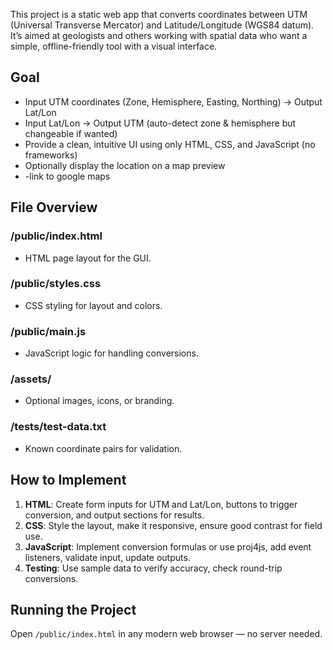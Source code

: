 This project is a static web app that converts coordinates between UTM (Universal Transverse Mercator) and Latitude/Longitude (WGS84 datum). It’s aimed at geologists and others working with spatial data who want a simple, offline-friendly tool with a visual interface.

## Goal
- Input UTM coordinates (Zone, Hemisphere, Easting, Northing) → Output Lat/Lon
- Input Lat/Lon → Output UTM (auto-detect zone & hemisphere but changeable if wanted)
- Provide a clean, intuitive UI using only HTML, CSS, and JavaScript (no frameworks)
- Optionally display the location on a map preview
- -link to google maps

## File Overview
### /public/index.html
- HTML page layout for the GUI.

### /public/styles.css
- CSS styling for layout and colors.

### /public/main.js
- JavaScript logic for handling conversions.

### /assets/
- Optional images, icons, or branding.

### /tests/test-data.txt
- Known coordinate pairs for validation.

## How to Implement
1. **HTML**: Create form inputs for UTM and Lat/Lon, buttons to trigger conversion, and output sections for results.
2. **CSS**: Style the layout, make it responsive, ensure good contrast for field use.
3. **JavaScript**: Implement conversion formulas or use proj4js, add event listeners, validate input, update outputs.
4. **Testing**: Use sample data to verify accuracy, check round-trip conversions.

## Running the Project
Open `/public/index.html` in any modern web browser — no server needed.
